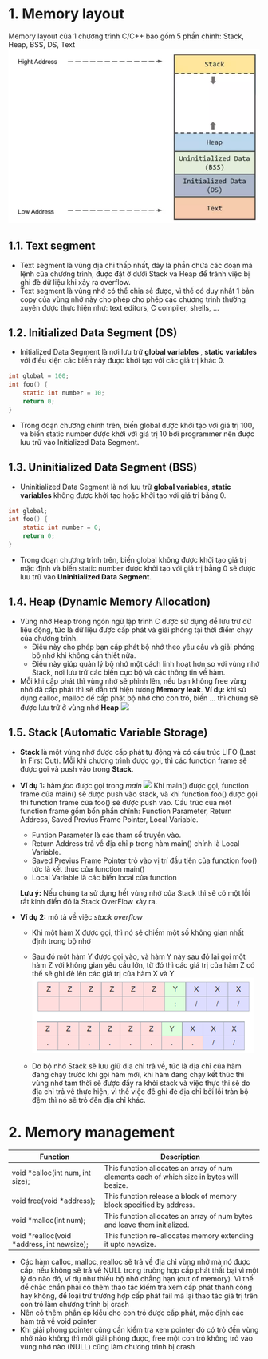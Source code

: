 # <a id = "memory-layout"></a> 1. Memory layout

Memory layout của 1 chương trình C/C++ bao gồm 5 phần chính: Stack, Heap, BSS, DS, Text
![](./../Pictures/ImageMemory/memory_1.png)

## <a id = "text-segment"></a> 1.1. Text segment

- Text segment là vùng địa chỉ thấp nhất, đây là phần chứa các đoạn mã lệnh của chương trình, được đặt ở dưới Stack và Heap để tránh việc bị ghi đè dữ liệu khi xảy ra overflow.
- Text segment là vùng nhớ có thể chia sẻ được, vì thế có duy nhất 1 bản copy của vùng nhớ này cho phép cho phép các chương trình thường xuyên được thực hiện như: text editors, C compiler, shells, ...

## <a id = "inittialized-data"></a> 1.2. Initialized Data Segment (DS)

- Initialized Data Segment là nơi lưu trữ **global variables** , **static variables** với điều kiện các biến này được khởi tạo với các giá trị khác 0.

```c
int global = 100;
int foo() {
    static int number = 10;
    return 0;
}
```

- Trong đoạn chương chính trên, biến global được khởi tạo với giá trị 100, và biến static number được khởi với giá trị 10 bởi programmer nên được lưu trữ vào Initialized Data Segment.

## <a id = "uninitialized-data"></a> 1.3. Uninitialized Data Segment (BSS)

- Uninitialized Data Segment là nơi lưu trữ **global variables**, **static variables** không được khởi tạo hoặc khởi tạo với giá trị bằng 0.

```c
int global;
int foo() {
    static int number = 0;
    return 0;
}
```

- Trong đoạn chương trình trên, biến global không được khởi tạo giá trị mặc định và biến static number được khởi tạo với giá trị bằng 0 sẽ được lưu trữ vào **Uninitialized Data Segment**.

## <a id = "heap"></a> 1.4. Heap (Dynamic Memory Allocation)

- Vùng nhớ Heap trong ngôn ngữ lập trình C được sử dụng để lưu trữ dữ liệu động, tức là dữ liệu được cấp phát và giải phóng tại thời điểm chạy của chương trình.
  - Điều này cho phép bạn cấp phát bộ nhớ theo yêu cầu và giải phóng bộ nhớ khi không cần thiết nữa.
  - Điều này giúp quản lý bộ nhớ một cách linh hoạt hơn so với vùng nhớ Stack, nơi lưu trữ các biến cục bộ và các thông tin về hàm.
- Mỗi khi cấp phát thì vùng nhớ sẽ phình lên, nếu bạn không free vùng nhớ đã cấp phát thì sẽ dẫn tới hiện tượng **Memory leak**.
  **Ví dụ:** khi sử dụng calloc, malloc để cấp phát bộ nhớ cho con trỏ, biến ... thì chúng sẽ được lưu trữ ở vùng nhớ **Heap**
  ![](https://prepinstadotcom.s3.ap-south-1.amazonaws.com/wp-content/uploads/2022/12/malloc.webp)

## <a id = "stack"></a> 1.5. Stack (Automatic Variable Storage)

- **Stack** là một vùng nhớ được cấp phát tự động và có cấu trúc LIFO (Last In First Out). Mỗi khi chương trình được gọi, thì các function frame sẽ được gọi và push vào trong **Stack**.
- **Ví dụ 1:** hàm _foo_ được gọi trong _main_
  ![](https://images.viblo.asia/full/a5cce181-5aab-481f-ad25-84c3ce8d2b48.png)
  Khi main() được gọi, function frame của main() sẽ được push vào stack, và khi function foo() được gọi thì function frame của foo() sẽ được push vào. Cấu trúc của một function frame gồm bốn phần chính: Function Parameter, Return Address, Saved Previus Frame Pointer, Local Variable.

  - Funtion Parameter là các tham số truyền vào.
  - Return Address trả về địa chỉ p trong hàm main() chính là Local Variable.
  - Saved Previus Frame Pointer trỏ vào vị trí đầu tiên của function foo() tức là kết thúc của function main()
  - Local Variable là các biến local của function

  **Lưu ý:** Nếu chúng ta sử dụng hết vùng nhớ của Stack thì sẽ có một lỗi rất kinh điển đó là Stack OverFlow xảy ra.

- **Ví dụ 2:** mô tả về việc _stack overflow_

  - Khi một hàm X được gọi, thì nó sẽ chiếm một số không gian nhất định trong bộ nhớ

  - Sau đó một hàm Y được gọi vào, và hàm Y này sau đó lại gọi một hàm Z với không gian yêu cầu lớn, từ đó thì các giá trị của hàm Z có thể sẽ ghi đè lên các giá trị của hàm X và Y
    ![](./../Pictures/ImageMemory/memory_2.png)
  - Do bộ nhớ Stack sẽ lưu giữ địa chỉ trả về, tức là địa chỉ của hàm đang chạy trước khi gọi hàm mới, khi hàm đang chạy kết thúc thì vùng nhớ tạm thời sẽ được đẩy ra khỏi stack và việc thực thi sẽ do địa chỉ trả về thực hiện, vì thế việc để ghi đè địa chỉ bởi lỗi tràn bộ đệm thì nó sẽ trỏ đến địa chỉ khác.

# <a id = "memory-management"></a> 2. Memory management

| Function                                     | Description                                                                               |
| -------------------------------------------- | ----------------------------------------------------------------------------------------- |
| void \*calloc(int num, int size);            | This function allocates an array of num elements each of which size in bytes will besize. |
| void free(void \*address);                   | This function release a block of memory block specified by address.                       |
| void \*malloc(int num);                      | This function allocates an array of num bytes and leave them initialized.                 |
| void \*realloc(void \*address, int newsize); | This function re-allocates memory extending it upto newsize.                              |

- Các hàm calloc, malloc, realloc sẽ trả về địa chỉ vùng nhớ mà nó được cấp, nếu không sẽ trả về NULL trong trường hợp cấp phát thất bại vì một lý do nào đó, ví dụ như thiếu bộ nhớ chẳng hạn (out of memory). Vì thế để chắc chắn phải có thêm thao tác kiểm tra xem cấp phát thành công hay không, để loại trừ trường hợp cấp phát fail mà lại thao tác giá trị trên con trỏ làm chương trình bị crash
- Nên có thêm phần ép kiểu cho con trỏ được cấp phát, mặc định các hàm trả về void pointer
- Khi giải phóng pointer cũng cần kiểm tra xem pointer đó có trỏ đến vùng nhớ nào không thì mới giải phóng được, free một con trỏ không trỏ vào vùng nhớ nào (NULL) cũng làm chương trình bị crash
